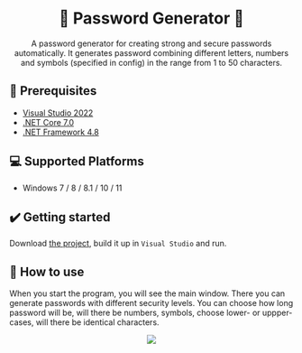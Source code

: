 <div align="center">

# 🔑 **Password Generator** 🔑

A password generator for creating strong and secure passwords automatically. It generates password combining different letters, numbers and symbols (specified in config) in the range from 1 to 50 characters.

</div>

## 📕 **Prerequisites**
- [Visual Studio 2022](https://visualstudio.microsoft.com)
- [.NET Core 7.0](https://dotnet.microsoft.com)
- [.NET Framework 4.8](https://dotnet.microsoft.com)

## 💻 **Supported Platforms**
- Windows 7 / 8 / 8.1 / 10 / 11

## ✔️ **Getting started**
Download [the project](https://github.com/andrewchokh/password-generator.git), build it up in `Visual Studio` and run.

## 📃 **How to use**
When you start the program, you will see the main window. There you can generate passwords with different security levels. You can choose how long password will be, will there be numbers, symbols, choose lower- or uppper- cases, will there be identical characters.

<p align="center"><img src="https://user-images.githubusercontent.com/88233242/230658881-0225afe3-ab86-46ec-b115-fc8d099992e1.png" /></p>

